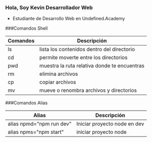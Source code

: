 ### Hola, Soy Kevin Desarrollador Web

- Estudiante de Desarrollo Web en Undefined.Academy
                    
###Comandos Shell

| Comandos  | Descripción |
| ------------- | ------------- |
| ls  | lista los contenidos dentro del directorio  |
| cd  | permite moverte entre los directorios       |
| pwd | muestra la ruta relativa donde te encuentras|
| rm  | elimina archivos                            |
| cp  | copiar archivos                             |
| mv  | mueve o renombra archivos y directorios     |

###Comandos Alias

| Alias                       | Descripción                    |
| --------------------------- | ------------------------------ |
| alias npmd="npm run dev"    | 	Iniciar proyecto node en dev |
| alias npms="npm start"      | iniciar proyecto node          |


